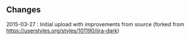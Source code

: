 Changes
-------

2015-03-27 : Initial upload with improvements from source (forked from https://userstyles.org/styles/101190/jira-dark)
